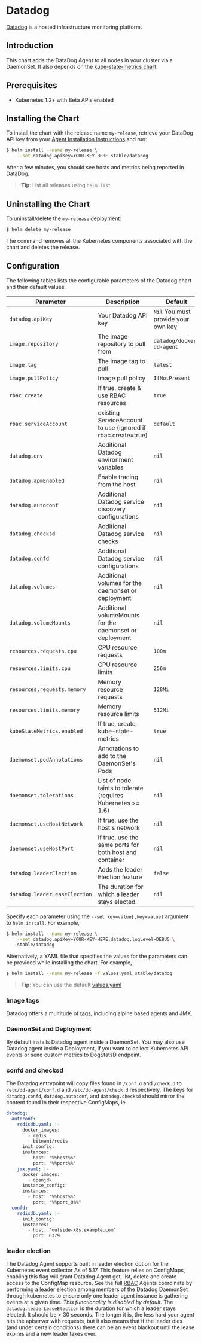 # Datadog

[Datadog](https://www.datadoghq.com/) is a hosted infrastructure monitoring platform.

## Introduction

This chart adds the DataDog Agent to all nodes in your cluster via a DaemonSet. It also depends on the [kube-state-metrics chart](https://github.com/kubernetes/charts/tree/master/stable/kube-state-metrics).

## Prerequisites

- Kubernetes 1.2+ with Beta APIs enabled

## Installing the Chart

To install the chart with the release name `my-release`, retrieve your DataDog API key from your [Agent Installation Instructions](https://app.datadoghq.com/account/settings#agent/kubernetes) and run:

```bash
$ helm install --name my-release \
    --set datadog.apiKey=YOUR-KEY-HERE stable/datadog
```

After a few minutes, you should see hosts and metrics being reported in DataDog.

> **Tip**: List all releases using `helm list`

## Uninstalling the Chart

To uninstall/delete the `my-release` deployment:

```bash
$ helm delete my-release
```

The command removes all the Kubernetes components associated with the chart and deletes the release.

## Configuration

The following tables lists the configurable parameters of the Datadog chart and their default values.

|             Parameter       |            Description             |                    Default                |
|-----------------------------|------------------------------------|-------------------------------------------|
| `datadog.apiKey`            | Your Datadog API key               |  `Nil` You must provide your own key      |
| `image.repository`          | The image repository to pull from  | `datadog/docker-dd-agent`                 |
| `image.tag`                 | The image tag to pull              | `latest`                                  |
| `image.pullPolicy`          | Image pull policy                  | `IfNotPresent`                            |
| `rbac.create`               | If true, create & use RBAC resources | `true`                                  |
| `rbac.serviceAccount`       | existing ServiceAccount to use (ignored if rbac.create=true) | `default`       |
| `datadog.env`               | Additional Datadog environment variables | `nil`                               |
| `datadog.apmEnabled`        | Enable tracing from the host       | `nil`                                     |
| `datadog.autoconf`          | Additional Datadog service discovery configurations | `nil`                    |
| `datadog.checksd`           | Additional Datadog service checks  | `nil`                                     |
| `datadog.confd`             | Additional Datadog service configurations | `nil`                              |
| `datadog.volumes`           | Additional volumes for the daemonset or deployment | `nil`                     |
| `datadog.volumeMounts`      | Additional volumeMounts for the daemonset or deployment | `nil`                |
| `resources.requests.cpu`    | CPU resource requests              | `100m`                                    |
| `resources.limits.cpu`      | CPU resource limits                | `256m`                                    |
| `resources.requests.memory` | Memory resource requests           | `128Mi`                                   |
| `resources.limits.memory`   | Memory resource limits             | `512Mi`                                   |
| `kubeStateMetrics.enabled`  | If true, create kube-state-metrics | `true`                                    |
| `daemonset.podAnnotations`  | Annotations to add to the DaemonSet's Pods | `nil`                             |
| `daemonset.tolerations`     | List of node taints to tolerate (requires Kubernetes >= 1.6) | `nil`           |
| `daemonset.useHostNetwork`  | If true, use the host's network    | `nil`                                     |
| `daemonset.useHostPort`     | If true, use the same ports for both host and container  | `nil`               |
| `datadog.leaderElection`    | Adds the leader Election feature   | `false`                                   |
| `datadog.leaderLeaseElection`| The duration for which a leader stays elected.| `nil`                         |

Specify each parameter using the `--set key=value[,key=value]` argument to `helm install`. For example,

```bash
$ helm install --name my-release \
    --set datadog.apiKey=YOUR-KEY-HERE,datadog.logLevel=DEBUG \
    stable/datadog
```

Alternatively, a YAML file that specifies the values for the parameters can be provided while installing the chart. For example,

```bash
$ helm install --name my-release -f values.yaml stable/datadog
```

> **Tip**: You can use the default [values.yaml](values.yaml)

### Image tags

Datadog offers a multitude of [tags](https://hub.docker.com/r/datadog/docker-dd-agent/tags/), including alpine based agents and JMX.

### DaemonSet and Deployment
By default installs Datadog agent inside a DaemonSet. You may also use Datadog agent inside a Deployment, if you want to collect Kubernetes API events or send custom metrics to DogStatsD endpoint.

### confd and checksd

The Datadog entrypoint will copy files found in `/conf.d` and `/check.d` to
`/etc/dd-agent/conf.d` and `/etc/dd-agent/check.d` respectively. The keys for
`datadog.confd`, `datadog.autoconf`, and `datadog.checksd` should mirror the content found in their
respective ConfigMaps, ie

```yaml
datadog:
  autoconf:
    redisdb.yaml: |-
      docker_images:
        - redis
        - bitnami/redis
      init_config:
      instances:
        - host: "%%host%%"
          port: "%%port%%"
    jmx.yaml: |-
      docker_images:
        - openjdk
      instance_config:
      instances:
        - host: "%%host%%"
          port: "%%port_0%%"
  confd:
    redisdb.yaml: |-
      init_config:
      instances:
        - host: "outside-k8s.example.com"
          port: 6379
```

### leader election

The Datadog Agent supports built in leader election option for the Kubernetes event collector As of 5.17.
This feature relies on ConfigMaps, enabling this flag will grant Datadog Agent get, list, delete and create access to the ConfigMap resource.
See the full [RBAC](https://github.com/DataDog/integrations-core/tree/master/kubernetes#gathering-kubernetes-events)
Agents coordinate by performing a leader election among members of the Datadog DaemonSet through kubernetes to ensure only one leader agent instance is gathering events at a given time.
*This functionality is disabled by default.*
The `datadog.leaderLeaseElection` is the duration for which a leader stays elected. It should be > 30 seconds. The longer it is, the less hard your agent hits the apiserver with requests, but it also means that if the leader dies (and under certain conditions) there can be an event blackout until the lease expires and a new leader takes over.
